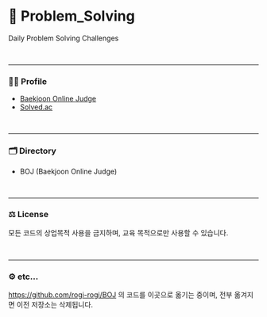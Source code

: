 # 📆 Problem_Solving

Daily Problem Solving Challenges

<br><hr/>

### 🧑‍💻 Profile

+ [Baekjoon Online Judge](https://www.acmicpc.net/user/polygon)
+ [Solved.ac](https://solved.ac/profile/polygon)

<br><hr/>

### 🗂️ Directory

+ BOJ (Baekjoon Online Judge)

<br><hr/>

### ⚖️ License

모든 코드의 상업목적 사용을 금지하며, 교육 목적으로만 사용할 수 있습니다.

<br><hr/>

### ⚙️ etc...

https://github.com/rogi-rogi/BOJ 의 코드를 이곳으로 옮기는 중이며, 전부 옮겨지면 이전 저장소는 삭제됩니다.
